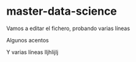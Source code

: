 # master-data-science

Vamos a editar el fichero, probando varias líneas

Algunos acentos

Y varias líneas
lljhlijlj

